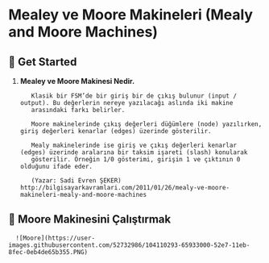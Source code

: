 # Mealey ve Moore Makineleri (Mealy and Moore Machines)
## 🚀 Get Started

1. **Mealey ve Moore Makinesi Nedir.**

   ```
      Klasik bir FSM’de bir giriş bir de çıkış bulunur (input / output). Bu değerlerin nereye yazılacağı aslında iki makine 
      arasındaki farkı belirler.
      
      Moore makinelerinde çıkış değerleri düğümlere (node) yazılırken, giriş değerleri kenarlar (edges) üzerinde gösterilir.
      
      Mealy makinelerinde ise giriş ve çıkış değerleri kenarlar (edges) üzerinde aralarına bir taksim işareti (slash) konularak
      gösterilir. Örneğin 1/0 gösterimi, girişin 1 ve çıktının 0 olduğunu ifade eder.
      
      (Yazar: Sadi Evren ŞEKER) http://bilgisayarkavramlari.com/2011/01/26/mealy-ve-moore-makineleri-mealy-and-moore-machines 
   ```
## 🚀 Moore Makinesini Çalıştırmak
      ![Moore](https://user-images.githubusercontent.com/52732986/104110293-65933000-52e7-11eb-8fec-0eb4de65b355.PNG)

